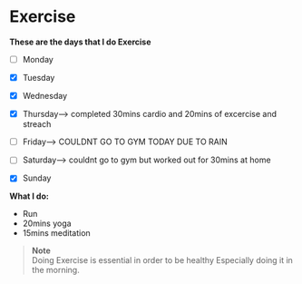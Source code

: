 # Exercise

**These are the days that I do Exercise**
- [ ] Monday
- [x] Tuesday
- [x] Wednesday
- [x] Thursday--> completed 30mins cardio and 20mins of excercise and streach 
- [ ] Friday--> COULDNT GO TO GYM TODAY DUE TO RAIN 
- [ ] Saturday--> couldnt go to gym but worked out for 30mins at home 
- [x] Sunday


**What I do:**
- Run
- 20mins yoga
- 15mins meditation


> **Note** <br>
> Doing Exercise is essential in order to be healthy Especially doing it in the morning.
